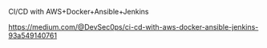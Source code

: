 CI/CD with AWS+Docker+Ansible+Jenkins

https://medium.com/@DevSec0ps/ci-cd-with-aws-docker-ansible-jenkins-93a549140761
